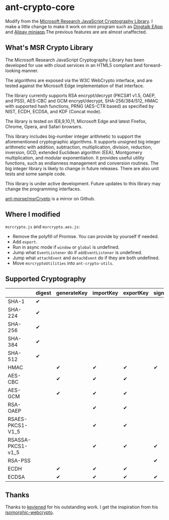 # ant-crypto-core

Modify from the [Microsoft Research JavaScript Cryptography Library](https://www.microsoft.com/en-us/download/details.aspx?id=52439). I make a little change to make it work on mini program such as [Dingtalk EApp](https://open-doc.dingtalk.com/microapp/ln6dmh/bv006z) and [Alipay miniapp](https://mini.open.alipay.com/channel/miniIndex.htm).The previous features are are almost unaffected.

## What's MSR Crypto Library

The Microsoft Research JavaScript Cryptography Library has been developed for use with cloud services in an HTML5 compliant and forward-looking manner.

The algorithms are exposed via the W3C WebCrypto interface, and are tested against the Microsoft Edge implementation of that interface.

The library currently supports RSA encrypt/decrypt (PKCS#1 v1.5, OAEP, and PSS), AES-CBC and GCM encrypt/decrypt, SHA-256/384/512, HMAC with supported hash functions, PRNG (AES-CTR based) as specified by NIST, ECDH, ECDSA, and KDF (Concat mode).

The library is tested on IE8,9,10,11, Microsoft Edge and latest Firefox, Chrome, Opera, and Safari browsers.

This library includes big-number integer arithmetic to support the aforementioned cryptographic algorithms. It supports unsigned big integer arithmetic with addition, subtraction, multiplication, division, reduction, inversion, GCD, extended Euclidean algorithm (EEA), Montgomery multiplication, and modular exponentiation. It provides useful utility functions, such as endianness management and conversion routines. The big integer library is likely to change in future releases. There are also unit tests and some sample code.

This library is under active development. Future updates to this library may change the programming interfaces.

[ant-morse/msrCrypto](https://github.com/ant-morse/msrCrypto) is a mirror on Github.

## Where I modified

`msrcrypto.js` and `msrcrypto.aes.js`:
- Remove the polyfill of Promise. You can provide by yourself If needed.
- Add `export`.
- Run in async mode if `window` or `global` is undefined.
- Jump what `EventListener` do if `addEventListener` is undefined.
- Jump what `attachEvent` and `detachEvent` do if they are both undefined.
- Move `msrcryptoUtilities` into  `ant-crypto-utils`.


## Supported Cryptography

|                    | digest | generateKey | importKey | exportKey | sign | verify | encrypt | decrypt | deriveKey | deriveBits | wrapKey | unwrapKey |
|:-----              |:--     |:--          |:--        |:--        |:--   |:--     |:--      |:--      |:--        |:--         |:--      |:--        |
| SHA-1              |   ✔    |             |           |           |      |        |         |         |           |            |         |           |
| SHA-224            |   ✔    |             |           |           |      |        |         |         |           |            |         |           |
| SHA-256            |   ✔    |             |           |           |      |        |         |         |           |            |         |           |
| SHA-384            |   ✔    |             |           |           |      |        |         |         |           |            |         |           |
| SHA-512            |   ✔    |             |           |           |      |        |         |         |           |            |         |           |
| HMAC               |        |      ✔      |     ✔     |     ✔     |   ✔  |   ✔    |         |         |           |            |         |           |
| AES-CBC            |        |      ✔      |     ✔     |     ✔     |      |        |    ✔    |    ✔    |           |            |         |     ✔     |
| AES-GCM            |        |      ✔      |     ✔     |     ✔     |      |        |    ✔    |    ✔    |           |            |    ✔    |           |
| RSA-OAEP           |        |             |     ✔     |     ✔     |      |        |    ✔    |    ✔    |           |            |         |           |
| RSAES-PKCS1-V1_5   |        |             |     ✔     |     ✔     |      |        |    ✔    |    ✔    |           |            |         |           |
| RSASSA-PKCS1-v1_5  |        |             |     ✔     |     ✔     |   ✔  |   ✔    |         |         |           |            |         |           |
| RSA-PSS            |        |             |           |           |   ✔  |   ✔    |         |         |           |            |         |           |
| ECDH               |        |      ✔      |     ✔     |     ✔     |      |        |         |         |           |     ✔      |         |           |
| ECDSA              |        |      ✔      |     ✔     |     ✔     |   ✔  |   ✔    |         |         |           |            |         |           |


## Thanks

Thanks to [kevlened](https://github.com/kevlened) for his outstanding work. I get the inspiration from his [isomorphic-webcrypto](https://github.com/kevlened/isomorphic-webcrypto).
